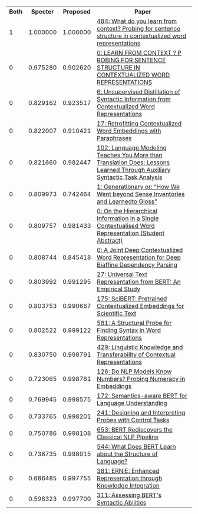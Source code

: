 <html><table><tr>
<th>Both</th>
<th>Specter</th>
<th>Proposed</th>
<th>Paper</th>
</tr>
<tr>
<td>1</td>
<td>1.000000</td>
<td>1.000000</td>
<td><a href="https://www.semanticscholar.org/paper/e2587eddd57bc4ba286d91b27c185083f16f40ee">484: What do you learn from context? Probing for sentence structure in contextualized word representations</a></td>
</tr>
<tr>
<td>0</td>
<td>0.975280</td>
<td>0.902620</td>
<td><a href="https://www.semanticscholar.org/paper/35badb4a18900e649f18f58dc810b85937dfed98">0: LEARN FROM CONTEXT ? P ROBING FOR SENTENCE STRUCTURE IN CONTEXTUALIZED WORD REPRESENTATIONS</a></td>
</tr>
<tr>
<td>0</td>
<td>0.829162</td>
<td>0.923517</td>
<td><a href="https://www.semanticscholar.org/paper/c84e20bc2b8f8e4bc1de218f9ca8a9511ea4ada1">6: Unsupervised Distillation of Syntactic Information from Contextualized Word Representations</a></td>
</tr>
<tr>
<td>0</td>
<td>0.822007</td>
<td>0.910421</td>
<td><a href="https://www.semanticscholar.org/paper/baf29a39c8ad084eda4f8167383641bb9cd2ad87">17: Retrofitting Contextualized Word Embeddings with Paraphrases</a></td>
</tr>
<tr>
<td>0</td>
<td>0.821660</td>
<td>0.982447</td>
<td><a href="https://www.semanticscholar.org/paper/26f7305e4cf293b3daa672f0f75c1b0bac1e873a">102: Language Modeling Teaches You More than Translation Does: Lessons Learned Through Auxiliary Syntactic Task Analysis</a></td>
</tr>
<tr>
<td>0</td>
<td>0.809973</td>
<td>0.742464</td>
<td><a href="https://www.semanticscholar.org/paper/c673a02f629d482853f1f9523793e71118ac7273">1: Generationary or: “How We Went beyond Sense Inventories and Learnedto Gloss”</a></td>
</tr>
<tr>
<td>0</td>
<td>0.809757</td>
<td>0.981433</td>
<td><a href="https://www.semanticscholar.org/paper/071b4b4abadfbebce542aa9de2d07342a49a15c0">0: On the Hierarchical Information in a Single Contextualised Word Representation (Student Abstract)</a></td>
</tr>
<tr>
<td>0</td>
<td>0.808744</td>
<td>0.845418</td>
<td><a href="https://www.semanticscholar.org/paper/7e870c766bbb7ca4ed7d2c86a696bec7d582a5c0">0: A Joint Deep Contextualized Word Representation for Deep Biaffine Dependency Parsing</a></td>
</tr>
<tr>
<td>0</td>
<td>0.803992</td>
<td>0.991295</td>
<td><a href="https://www.semanticscholar.org/paper/850713961a5aa20812cf952f950f09d491fae281">27: Universal Text Representation from BERT: An Empirical Study</a></td>
</tr>
<tr>
<td>0</td>
<td>0.803753</td>
<td>0.990667</td>
<td><a href="https://www.semanticscholar.org/paper/b4980f5673152fb925c2422cc8118abc4718e78a">175: SciBERT: Pretrained Contextualized Embeddings for Scientific Text</a></td>
</tr>
<tr>
<td>0</td>
<td>0.802522</td>
<td>0.999122</td>
<td><a href="https://www.semanticscholar.org/paper/455a8838cde44f288d456d01c76ede95b56dc675">581: A Structural Probe for Finding Syntax in Word Representations</a></td>
</tr>
<tr>
<td>0</td>
<td>0.830750</td>
<td>0.998791</td>
<td><a href="https://www.semanticscholar.org/paper/f6fbb6809374ca57205bd2cf1421d4f4fa04f975">429: Linguistic Knowledge and Transferability of Contextual Representations</a></td>
</tr>
<tr>
<td>0</td>
<td>0.723065</td>
<td>0.998781</td>
<td><a href="https://www.semanticscholar.org/paper/0427110f0e79f41e69a8eb00a3ec8868bac26a4f">126: Do NLP Models Know Numbers? Probing Numeracy in Embeddings</a></td>
</tr>
<tr>
<td>0</td>
<td>0.769945</td>
<td>0.998575</td>
<td><a href="https://www.semanticscholar.org/paper/5744f56d3253bd7c4341d36de40a93fceaa266b3">172: Semantics-aware BERT for Language Understanding</a></td>
</tr>
<tr>
<td>0</td>
<td>0.733765</td>
<td>0.998201</td>
<td><a href="https://www.semanticscholar.org/paper/199ff73d2f728e997f860b62a2322823d3e3d9e8">241: Designing and Interpreting Probes with Control Tasks</a></td>
</tr>
<tr>
<td>0</td>
<td>0.750786</td>
<td>0.998108</td>
<td><a href="https://www.semanticscholar.org/paper/97906df07855b029b7aae7c2a1c6c5e8df1d531c">653: BERT Rediscovers the Classical NLP Pipeline</a></td>
</tr>
<tr>
<td>0</td>
<td>0.738735</td>
<td>0.998015</td>
<td><a href="https://www.semanticscholar.org/paper/335613303ebc5eac98de757ed02a56377d99e03a">544: What Does BERT Learn about the Structure of Language?</a></td>
</tr>
<tr>
<td>0</td>
<td>0.686485</td>
<td>0.997755</td>
<td><a href="https://www.semanticscholar.org/paper/031e4e43aaffd7a479738dcea69a2d5be7957aa3">381: ERNIE: Enhanced Representation through Knowledge Integration</a></td>
</tr>
<tr>
<td>0</td>
<td>0.598323</td>
<td>0.997700</td>
<td><a href="https://www.semanticscholar.org/paper/efeab0dcdb4c1cce5e537e57745d84774be99b9a">311: Assessing BERT's Syntactic Abilities</a></td>
</tr>
</table></html>
